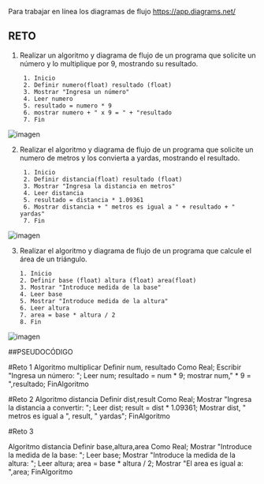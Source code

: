 Para trabajar en línea los diagramas de flujo
https://app.diagrams.net/


## RETO
1. Realizar un algoritmo y diagrama de flujo de un programa que solicite un número y lo multiplique por 9, mostrando su resultado.

        1. Inicio
        2. Definir numero(float) resultado (float)
        3. Mostrar "Ingresa un número"
        4. Leer numero
        5. resultado = numero * 9
        6. mostrar numero + " x 9 = " + "resultado
        7. Fin 

![imagen](https://user-images.githubusercontent.com/20374059/186204526-97fd2afc-42d6-4c58-b30e-e3c7be91cdee.png)


2. Realizar el algoritmo y diagrama de flujo de un programa que solicite un numero de metros y los convierta a yardas, mostrando el resultado.
      
        1. Inicio
        2. Definir distancia(float) resultado (float)
        3. Mostrar "Ingresa la distancia en metros"
        4. Leer distancia
        5. resultado = distancia * 1.09361
        6. Mostrar distancia + " metros es igual a " + resultado + " yardas"
        7. Fin 

![imagen](https://user-images.githubusercontent.com/20374059/186204957-de946b75-ad20-4bd2-a9f9-d6ae848d1864.png)


3. Realizar el algoritmo y diagrama de flujo de un programa que calcule el área de un triángulo.

       1. Inicio
       2. Definir base (float) altura (float) area(float)
       3. Mostrar "Introduce medida de la base"
       4. Leer base
       5. Mostrar "Introduce medida de la altura"
       6. Leer altura
       7. area = base * altura / 2
       8. Fin

![imagen](https://user-images.githubusercontent.com/20374059/186205707-7dc41b13-4da6-4dd3-b1ad-ab9946acc4a0.png)

##PSEUDOCÓDIGO

#Reto 1
Algoritmo multiplicar
        Definir num, resultado Como Real;
        Escribir "Ingresa un número: ";
        Leer num;
        resultado = num * 9;
        mostrar num," * 9 = ",resultado;
 FinAlgoritmo
 
 #Reto 2
 Algoritmo distancia
	Definir dist,result Como Real;
	Mostrar "Ingresa la distancia a convertir: ";
	Leer dist;
	result = dist *  1.09361;
	Mostrar dist, " metros es igual a ", result, " yardas";
FinAlgoritmo

#Reto 3

Algoritmo distancia
	Definir base,altura,area Como Real;
	Mostrar "Introduce la medida de la base: ";
	Leer base;
	Mostrar "Introduce la medida de la altura: ";
	Leer altura;
	area = base * altura / 2;
	Mostrar "El area es igual a: ",area;
FinAlgoritmo


